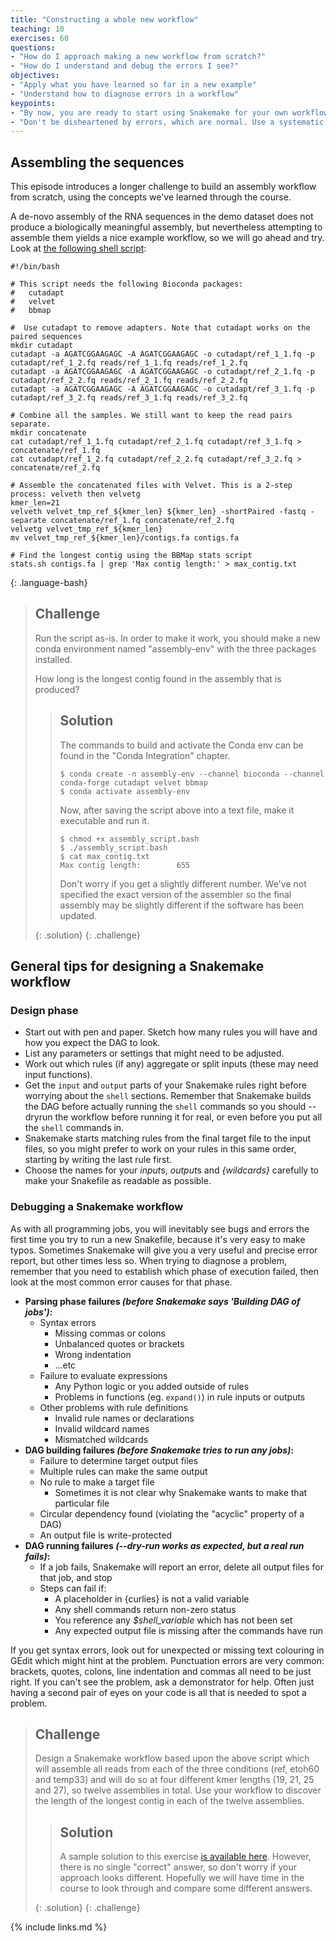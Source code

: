 ```yaml
---
title: "Constructing a whole new workflow"
teaching: 10
exercises: 60
questions:
- "How do I approach making a new workflow from scratch?"
- "How do I understand and debug the errors I see?"
objectives:
- "Apply what you have learned so far in a new example"
- "Understand how to diagnose errors in a workflow"
keypoints:
- "By now, you are ready to start using Snakemake for your own workflow tasks."
- "Don't be disheartened by errors, which are normal. Use a systematic approach to diagnose the problem."
---
```


## Assembling the sequences

This episode introduces a longer challenge to build an assembly workflow from scratch, using the concepts we've
learned through the course.

A de-novo assembly of the RNA sequences in the demo dataset does not produce a biologically meaningful assembly,
but nevertheless attempting to assemble them yields a nice example workflow, so we will go ahead and try.
Look at [the following shell script](../code/assembly_script.bash):

~~~
#!/bin/bash

# This script needs the following Bioconda packages:
#   cutadapt
#   velvet
#   bbmap

#  Use cutadapt to remove adapters. Note that cutadapt works on the paired sequences
mkdir cutadapt
cutadapt -a AGATCGGAAGAGC -A AGATCGGAAGAGC -o cutadapt/ref_1_1.fq -p cutadapt/ref_1_2.fq reads/ref_1_1.fq reads/ref_1_2.fq
cutadapt -a AGATCGGAAGAGC -A AGATCGGAAGAGC -o cutadapt/ref_2_1.fq -p cutadapt/ref_2_2.fq reads/ref_2_1.fq reads/ref_2_2.fq
cutadapt -a AGATCGGAAGAGC -A AGATCGGAAGAGC -o cutadapt/ref_3_1.fq -p cutadapt/ref_3_2.fq reads/ref_3_1.fq reads/ref_3_2.fq

# Combine all the samples. We still want to keep the read pairs separate.
mkdir concatenate
cat cutadapt/ref_1_1.fq cutadapt/ref_2_1.fq cutadapt/ref_3_1.fq > concatenate/ref_1.fq
cat cutadapt/ref_1_2.fq cutadapt/ref_2_2.fq cutadapt/ref_3_2.fq > concatenate/ref_2.fq

# Assemble the concatenated files with Velvet. This is a 2-step process: velveth then velvetg
kmer_len=21
velveth velvet_tmp_ref_${kmer_len} ${kmer_len} -shortPaired -fastq -separate concatenate/ref_1.fq concatenate/ref_2.fq
velvetg velvet_tmp_ref_${kmer_len}
mv velvet_tmp_ref_${kmer_len}/contigs.fa contigs.fa

# Find the longest contig using the BBMap stats script
stats.sh contigs.fa | grep 'Max contig length:' > max_contig.txt
~~~
{: .language-bash}

> ## Challenge
>
> Run the script as-is. In order to make it work, you should make a new conda environment named "assembly-env" with
> the three packages installed.
>
> How long is the longest contig found in the assembly that is produced?
>
> > ## Solution
> >
> > The commands to build and activate the Conda env can be found in the "Conda Integration" chapter.
> >
> > ~~~
> > $ conda create -n assembly-env --channel bioconda --channel conda-forge cutadapt velvet bbmap
> > $ conda activate assembly-env
> > ~~~
> >
> > Now, after saving the script above into a text file, make it executable and run it.
> >
> > ~~~
> > $ chmod +x assembly_script.bash
> > $ ./assembly_script.bash
> > $ cat max_contig.txt 
> > Max contig length:        655
> > ~~~
> >
> > Don't worry if you get a slightly different number. We've not specified the exact version of the assembler so the
> > final assembly may be slightly different if the software has been updated.
> >
> {: .solution}
{: .challenge}

## General tips for designing a Snakemake workflow

### Design phase

* Start out with pen and paper. Sketch how many rules you will have and how you expect the DAG to look.
* List any parameters or settings that might need to be adjusted.
* Work out which rules (if any) aggregate or split inputs (these may need input functions).
* Get the `input` and `output` parts of your Snakemake rules right before worrying about the `shell` sections.
  Remember that Snakemake builds the DAG before actually running the `shell` commands so you should
  --dryrun the workflow before running it for real, or even before you put all the `shell` commands in.
* Snakemake starts matching rules from the final target file to the input files, so you might prefer to work
  on your rules in this same order, starting by writing the last rule first.
* Choose the names for your *input*s, *output*s and *{wildcards}* carefully to make your Snakefile as readable
  as possible.

### Debugging a Snakemake workflow

As with all programming jobs, you will inevitably see bugs and errors the first time you try to run a new Snakefile,
because it's very easy to make typos. Sometimes Snakemake will give you a very useful and precise error report, but
other times less so. When trying to diagnose a problem, remember that you need to establish
which phase of execution failed, then look at the most common error causes for that phase.

* **Parsing phase failures *(before Snakemake says 'Building DAG of jobs')*:**
  * Syntax errors
    * Missing commas or colons
    * Unbalanced quotes or brackets
    * Wrong indentation
    * ...etc
  * Failure to evaluate expressions
    * Any Python logic or you added outside of rules
    * Problems in functions (eg. `expand()`) in rule inputs or outputs
  * Other problems with rule definitions
    * Invalid rule names or declarations
    * Invalid wildcard names
    * Mismatched wildcards
* **DAG building failures *(before Snakemake tries to run any jobs)*:**
    * Failure to determine target output files
    * Multiple rules can make the same output
    * No rule to make a target file
        * Sometimes it is not clear why Snakemake wants to make that particular file
    * Circular dependency found (violating the "acyclic" property of a DAG)
    * An output file is write-protected
* **DAG running failures *(--dry-run works as expected, but a real run fails)*:**
    * If a job fails, Snakemake will report an error, delete all output files for that job, and stop
    * Steps can fail if:
        * A placeholder in {curlies} is not a valid variable
        * Any shell commands return non-zero status
        * You reference any *$shell_variable* which has not been set
        * Any expected output file is missing after the commands have run

If you get syntax errors, look out for unexpected or missing text colouring in GEdit which might hint at the problem.
Punctuation errors are very common: brackets, quotes, colons, line indentation and commas all need to be just right.
If you can't see the problem, ask a demonstrator for help. Often just having a second pair of eyes on your code is
all that is needed to spot a problem.

> ## Challenge
>
> Design a Snakemake workflow based upon the above script which will assemble all reads from each of the three
> conditions (ref, etoh60 and temp33) and will do so at four different kmer lengths (19, 21, 25 and 27), so twelve
> assemblies in total. Use your workflow to discover the length of the longest contig in each of the twelve assemblies.
>
> > ## Solution
> >
> > A sample solution to this exercise [is available here](../code/assembly_with_conda.Snakefile). However, there is
> > no single "correct" answer, so don't worry if your approach looks different. Hopefully we will have time in the
> > course to look through and compare some different answers.
> >
> {: .solution}
{: .challenge}


{% include links.md %}

